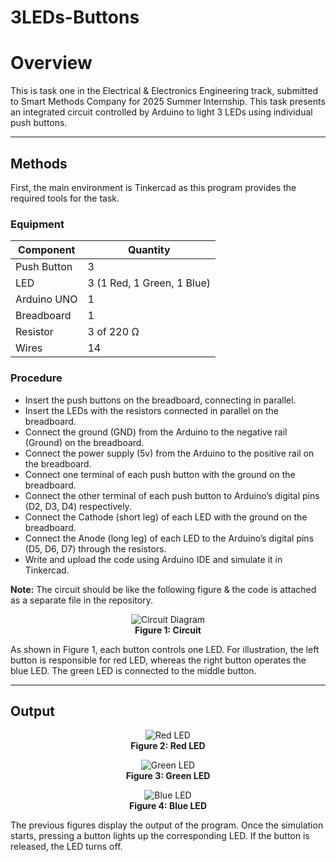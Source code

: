 # 3LEDs-Buttons

# Overview

This is task one in the Electrical & Electronics Engineering track, submitted to Smart Methods Company for 2025 Summer Internship. This task presents an integrated circuit controlled by Arduino to light 3 LEDs using individual push buttons.

---

## Methods

First, the main environment is Tinkercad as this program provides the required tools for the task.

### Equipment

| Component   | Quantity              |
|------------|------------------------|
| Push Button| 3                      |
| LED        | 3 (1 Red, 1 Green, 1 Blue) |
| Arduino UNO| 1                      |
| Breadboard | 1                      |
| Resistor   | 3 of 220 Ω             |
| Wires      | 14                     |

### Procedure

- Insert the push buttons on the breadboard, connecting in parallel.
- Insert the LEDs with the resistors connected in parallel on the breadboard.
- Connect the ground (GND) from the Arduino to the negative rail (Ground) on the breadboard.
- Connect the power supply (5v) from the Arduino to the positive rail on the breadboard.
- Connect one terminal of each push button with the ground on the breadboard.
- Connect the other terminal of each push button to Arduino’s digital pins (D2, D3, D4) respectively.
- Connect the Cathode (short leg) of each LED with the ground on the breadboard.
- Connect the Anode (long leg) of each LED to the Arduino’s digital pins (D5, D6, D7) through the resistors.
- Write and upload the code using Arduino IDE and simulate it in Tinkercad.

**Note:** The circuit should be like the following figure & the code is attached as a separate file in the repository.

<p align="center">
  <img src="[3 LEDs with Buttons Circuit.png]/circuit.png" alt="Circuit Diagram">
  <br><b>Figure 1: Circuit</b>
</p>

As shown in Figure 1, each button controls one LED. For illustration, the left button is responsible for red LED, whereas the right button operates the blue LED. The green LED is connected to the middle button.

---

## Output

<p align="center">
  <img src="[Red LED.png]/red_led.png" alt="Red LED">
  <br><b>Figure 2: Red LED</b>
</p>

<p align="center">
  <img src="[Green LED.png]/green_led.png" alt="Green LED">
  <br><b>Figure 3: Green LED</b>
</p>

<p align="center">
  <img src="[Blue LED.png]/blue_led.png" alt="Blue LED">
  <br><b>Figure 4: Blue LED</b>
</p>

The previous figures display the output of the program. Once the simulation starts, pressing a button lights up the corresponding LED. If the button is released, the LED turns off.
